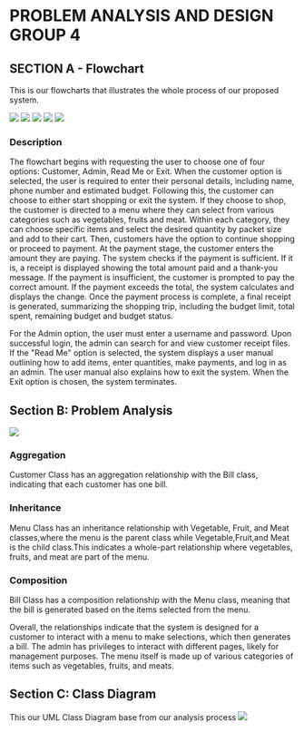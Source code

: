 # PROBLEM ANALYSIS AND DESIGN GROUP 4 #
## SECTION A - Flowchart
This is our flowcharts that illustrates the whole process of our proposed system.

<img src="https://github.com/jjn7702/SECJ1023-PT2/blob/main/Submission/sec04_23242/Group4%20/AnalysisDesign/Screenshot%202024-05-28%20000706.png" />
<img src="https://github.com/jjn7702/SECJ1023-PT2/blob/main/Submission/sec04_23242/Group4%20/AnalysisDesign/Screenshot%202024-05-27%20235125.png" />
<img src="https://github.com/jjn7702/SECJ1023-PT2/blob/main/Submission/sec04_23242/Group4%20/AnalysisDesign/Screenshot%202024-05-27%20234600.png" />
<img src="https://github.com/jjn7702/SECJ1023-PT2/blob/main/Submission/sec04_23242/Group4%20/AnalysisDesign/Screenshot%202024-05-27%20234215.png" />
<img src="https://github.com/jjn7702/SECJ1023-PT2/blob/main/Submission/sec04_23242/Group4%20/AnalysisDesign/Screenshot%202024-05-27%20233709.png" />


### Description
  The flowchart begins with requesting the user to choose one of four options: Customer, Admin, Read Me or Exit. When the customer option is selected, the user is required to enter their personal details, including name, phone number and estimated budget. Following this, the customer can choose to either start shopping or exit the system. If they choose to shop, the customer is directed to a menu where they can select from various categories such as vegetables, fruits and meat. Within each category, they can choose specific items and select the desired quantity by packet size and add to their cart. Then, customers have the option to continue shopping or proceed to payment. At the payment stage, the customer enters the amount they are paying. The system checks if the payment is sufficient. If it is, a receipt is displayed showing the total amount paid and a thank-you message. If the payment is insufficient, the customer is prompted to pay the correct amount. If the payment exceeds the total, the system calculates and displays the change. Once the payment process is complete, a final receipt is generated, summarizing the shopping trip, including the budget limit, total spent,  remaining budget and budget status.

  For the Admin option, the user must enter a username and password. Upon successful login, the admin can search for and view customer receipt files. If the "Read Me" option is selected, the system displays a user manual outlining how to add items, enter quantities, make payments, and log in as an admin. The user manual also explains how to exit the system. When the Exit option is chosen, the system terminates. 

## Section B: Problem Analysis
<img src="https://github.com/jjn7702/SECJ1023-PT2/blob/main/Submission/sec04_23242/Group4%20/AnalysisDesign/secb.jpg" />

### Aggregation
Customer Class has an aggregation relationship with the Bill class, indicating that each customer has one bill.

### Inheritance
Menu Class has an inheritance relationship with Vegetable, Fruit, and Meat classes,where the menu is the parent class while Vegetable,Fruit,and Meat is the child class.This indicates a whole-part relationship where vegetables, fruits, and meat are part of the menu.

### Composition
Bill Class has a composition relationship with the Menu class, meaning that the bill is generated based on the items selected from the menu.

Overall, the relationships indicate that the system is designed for a customer to interact with a menu to make selections, which then generates a bill. The admin has privileges to interact with different pages, likely for management purposes. The menu itself is made up of various categories of items such as vegetables, fruits, and meats.

## Section C: Class Diagram
This our UML Class Diagram base from our analysis process
<img src="https://github.com/jjn7702/SECJ1023-PT2/blob/main/Submission/sec04_23242/Group4%20/AnalysisDesign/Screenshot%202024-05-28%20161729.png" />
